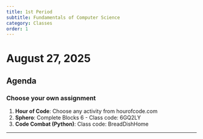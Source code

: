 ```yaml
---
title: 1st Period
subtitle: Fundamentals of Computer Science
category: Classes
order: 1
---
```


# August 27, 2025

## Agenda

### Choose your own assignment

 1. **Hour of Code**: Choose any activity from hourofcode.com
 2. **Sphero**: Complete Blocks 6 - Class code: 6GQ2LY
 3. **Code Combat (Python)**: Class code: BreadDishHome
 
----